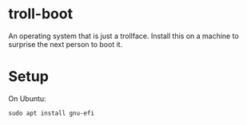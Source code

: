 # troll-boot

An operating system that is just a trollface. Install this on a machine to surprise the next person to boot it.

# Setup

On Ubuntu:

```
sudo apt install gnu-efi
```
